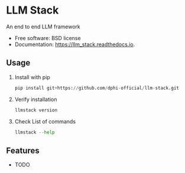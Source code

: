 # LLM Stack

An end to end LLM framework

-   Free software: BSD license
-   Documentation: https://llm_stack.readthedocs.io.

## Usage

1. Install with pip
    ```python
    pip install git+https://github.com/dphi-official/llm-stack.git
    ```
2. Verify installation
    ```python
    llmstack version
    ```
3. Check List of commands
    ```python
    llmstack --help
    ```

## Features

-   TODO
